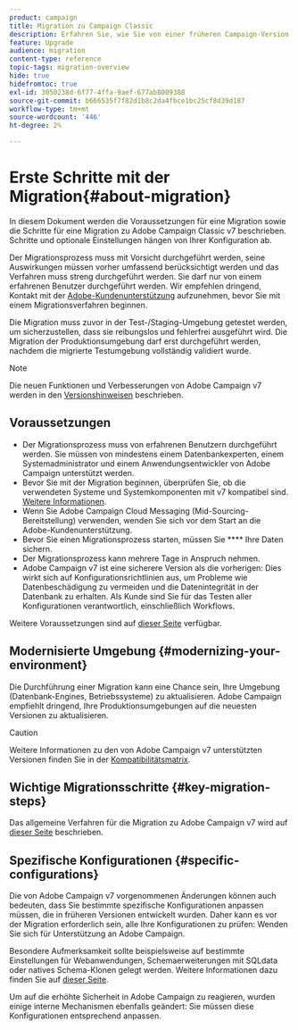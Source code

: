```yaml
---
product: campaign
title: Migration zu Campaign Classic
description: Erfahren Sie, wie Sie von einer früheren Campaign-Version zu Campaign Classic migrieren
feature: Upgrade
audience: migration
content-type: reference
topic-tags: migration-overview
hide: true
hidefromtoc: true
exl-id: 3050238d-6f77-4ffa-9aef-677ab8009388
source-git-commit: b666535f7f82d1b8c2da4fbce1bc25cf8d39d187
workflow-type: tm+mt
source-wordcount: '446'
ht-degree: 2%

---
```


# Erste Schritte mit der Migration{#about-migration}



In diesem Dokument werden die Voraussetzungen für eine Migration sowie die Schritte für eine Migration zu Adobe Campaign Classic v7 beschrieben. Schritte und optionale Einstellungen hängen von Ihrer Konfiguration ab.

Der Migrationsprozess muss mit Vorsicht durchgeführt werden, seine Auswirkungen müssen vorher umfassend berücksichtigt werden und das Verfahren muss streng durchgeführt werden. Sie darf nur von einem erfahrenen Benutzer durchgeführt werden. Wir empfehlen dringend, Kontakt mit der [Adobe-Kundenunterstützung](https://helpx.adobe.com/de/enterprise/admin-guide.html/enterprise/using/support-for-experience-cloud.ug.html) aufzunehmen, bevor Sie mit einem Migrationsverfahren beginnen.

Die Migration muss zuvor in der Test-/Staging-Umgebung getestet werden, um sicherzustellen, dass sie reibungslos und fehlerfrei ausgeführt wird. Die Migration der Produktionsumgebung darf erst durchgeführt werden, nachdem die migrierte Testumgebung vollständig validiert wurde.

>[!NOTE]
>
>Die neuen Funktionen und Verbesserungen von Adobe Campaign v7 werden in den [Versionshinweisen](../../rn/using/latest-release.md) beschrieben.


## Voraussetzungen

* Der Migrationsprozess muss von erfahrenen Benutzern durchgeführt werden. Sie müssen von mindestens einem Datenbankexperten, einem Systemadministrator und einem Anwendungsentwickler von Adobe Campaign unterstützt werden.
* Bevor Sie mit der Migration beginnen, überprüfen Sie, ob die verwendeten Systeme und Systemkomponenten mit v7 kompatibel sind. [Weitere Informationen](../../rn/using/compatibility-matrix.md).
* Wenn Sie Adobe Campaign Cloud Messaging (Mid-Sourcing-Bereitstellung) verwenden, wenden Sie sich vor dem Start an die Adobe-Kundenunterstützung.
* Bevor Sie einen Migrationsprozess starten, müssen Sie **** Ihre Daten sichern.
* Der Migrationsprozess kann mehrere Tage in Anspruch nehmen.
* Adobe Campaign v7 ist eine sicherere Version als die vorherigen: Dies wirkt sich auf Konfigurationsrichtlinien aus, um Probleme wie Datenbeschädigung zu vermeiden und die Datenintegrität in der Datenbank zu erhalten. Als Kunde sind Sie für das Testen aller Konfigurationen verantwortlich, einschließlich Workflows.

Weitere Voraussetzungen sind auf [dieser Seite](../../migration/using/before-starting-migration.md) verfügbar.


## Modernisierte Umgebung {#modernizing-your-environment}

Die Durchführung einer Migration kann eine Chance sein, Ihre Umgebung (Datenbank-Engines, Betriebssysteme) zu aktualisieren. Adobe Campaign empfiehlt dringend, Ihre Produktionsumgebungen auf die neuesten Versionen zu aktualisieren.

>[!CAUTION]
>
>Weitere Informationen zu den von Adobe Campaign v7 unterstützten Versionen finden Sie in der [Kompatibilitätsmatrix](../../rn/using/compatibility-matrix.md).

## Wichtige Migrationsschritte {#key-migration-steps}

Das allgemeine Verfahren für die Migration zu Adobe Campaign v7 wird auf [dieser Seite](../../migration/using/before-starting-migration.md) beschrieben.


## Spezifische Konfigurationen {#specific-configurations}

Die von Adobe Campaign v7 vorgenommenen Änderungen können auch bedeuten, dass Sie bestimmte spezifische Konfigurationen anpassen müssen, die in früheren Versionen entwickelt wurden. Daher kann es vor der Migration erforderlich sein, alle Ihre Konfigurationen zu prüfen: Wenden Sie sich für Unterstützung an Adobe Campaign.

Besondere Aufmerksamkeit sollte beispielsweise auf bestimmte Einstellungen für Webanwendungen, Schemaerweiterungen mit SQLdata oder natives Schema-Klonen gelegt werden. Weitere Informationen dazu finden Sie auf [dieser Seite](../../migration/using/configuring-your-platform.md).

Um auf die erhöhte Sicherheit in Adobe Campaign zu reagieren, wurden einige interne Mechanismen ebenfalls geändert: Sie müssen diese Konfigurationen entsprechend anpassen.

